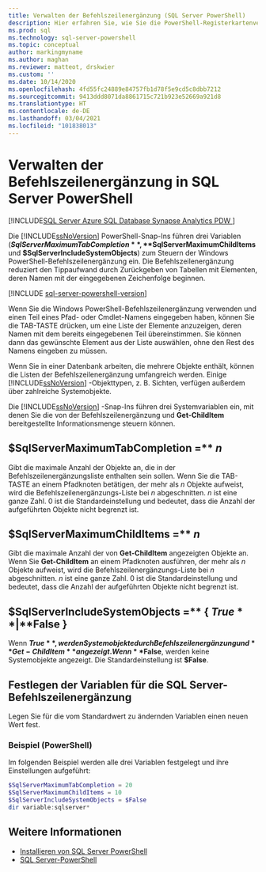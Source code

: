```yaml
---
title: Verwalten der Befehlszeilenergänzung (SQL Server PowerShell)
description: Hier erfahren Sie, wie Sie die PowerShell-Registerkartenvervollständigung unter Windows steuern, indem Sie drei Variablen in den SQL Server PowerShell-Modulen ordnungsgemäß verwenden.
ms.prod: sql
ms.technology: sql-server-powershell
ms.topic: conceptual
author: markingmyname
ms.author: maghan
ms.reviewer: matteot, drskwier
ms.custom: ''
ms.date: 10/14/2020
ms.openlocfilehash: 4fd55fc24889e84757fb1d78f5e9cd5c8dbb7212
ms.sourcegitcommit: 9413ddd8071da8861715c721b923e52669a921d8
ms.translationtype: HT
ms.contentlocale: de-DE
ms.lasthandoff: 03/04/2021
ms.locfileid: "101838013"
---
```

# <a name="manage-tab-completion-with-sql-server-powershell"></a>Verwalten der Befehlszeilenergänzung in SQL Server PowerShell

[!INCLUDE[SQL Server Azure SQL Database Synapse Analytics PDW ](../includes/applies-to-version/sql-asdb-asdbmi-asa-pdw.md)]

Die [!INCLUDE[ssNoVersion](../includes/ssnoversion-md.md)] PowerShell-Snap-Ins führen drei Variablen (**$SqlServerMaximumTabCompletion**, **$SqlServerMaximumChildItems** und **$SqlServerIncludeSystemObjects**) zum Steuern der Windows PowerShell-Befehlszeilenergänzung ein. Die Befehlszeilenergänzung reduziert den Tippaufwand durch Zurückgeben von Tabellen mit Elementen, deren Namen mit der eingegebenen Zeichenfolge beginnen.  

[!INCLUDE [sql-server-powershell-version](../includes/sql-server-powershell-version.md)]

Wenn Sie die Windows PowerShell-Befehlszeilenergänzung verwenden und einen Teil eines Pfad- oder Cmdlet-Namens eingegeben haben, können Sie die TAB-TASTE drücken, um eine Liste der Elemente anzuzeigen, deren Namen mit dem bereits eingegebenen Teil übereinstimmen. Sie können dann das gewünschte Element aus der Liste auswählen, ohne den Rest des Namens eingeben zu müssen.  

Wenn Sie in einer Datenbank arbeiten, die mehrere Objekte enthält, können die Listen der Befehlszeilenergänzung umfangreich werden. Einige [!INCLUDE[ssNoVersion](../includes/ssnoversion-md.md)] -Objekttypen, z. B. Sichten, verfügen außerdem über zahlreiche Systemobjekte.  

Die [!INCLUDE[ssNoVersion](../includes/ssnoversion-md.md)] -Snap-Ins führen drei Systemvariablen ein, mit denen Sie die von der Befehlszeilenergänzung und **Get-ChildItem** bereitgestellte Informationsmenge steuern können.

## <a name="sqlservermaximumtabcompletion--n"></a>$SqlServerMaximumTabCompletion =** *n*

Gibt die maximale Anzahl der Objekte an, die in der Befehlszeilenergänzungsliste enthalten sein sollen. Wenn Sie die TAB-TASTE an einem Pfadknoten betätigen, der mehr als *n* Objekte aufweist, wird die Befehlszeilenergänzungs-Liste bei *n* abgeschnitten. *n* ist eine ganze Zahl. 0 ist die Standardeinstellung und bedeutet, dass die Anzahl der aufgeführten Objekte nicht begrenzt ist.  

## <a name="sqlservermaximumchilditems--n"></a>$SqlServerMaximumChildItems =** *n*

Gibt die maximale Anzahl der von **Get-ChildItem** angezeigten Objekte an. Wenn Sie **Get-ChildItem** an einem Pfadknoten ausführen, der mehr als *n* Objekte aufweist, wird die Befehlszeilenergänzungs-Liste bei *n* abgeschnitten. *n* ist eine ganze Zahl. 0 ist die Standardeinstellung und bedeutet, dass die Anzahl der aufgeführten Objekte nicht begrenzt ist.  

## <a name="sqlserverincludesystemobjects---true--false-"></a>$SqlServerIncludeSystemObjects =** { **$True** | **$False** }

Wenn **$True**, werden Systemobjekte durch Befehlszeilenergänzung und **Get-ChildItem** angezeigt. Wenn **$False**, werden keine Systemobjekte angezeigt. Die Standardeinstellung ist **$False**.  

## <a name="set-the-sql-server-tab-completion-variables"></a>Festlegen der Variablen für die SQL Server-Befehlszeilenergänzung

Legen Sie für die vom Standardwert zu ändernden Variablen einen neuen Wert fest.  

### <a name="example-powershell"></a>Beispiel (PowerShell)

Im folgenden Beispiel werden alle drei Variablen festgelegt und ihre Einstellungen aufgeführt:  

```powershell
$SqlServerMaximumTabCompletion = 20  
$SqlServerMaximumChildItems = 10  
$SqlServerIncludeSystemObjects = $False  
dir variable:sqlserver*  
```

## <a name="see-also"></a>Weitere Informationen

- [Installieren von SQL Server PowerShell](download-sql-server-ps-module.md)
- [SQL Server-PowerShell](sql-server-powershell.md)
